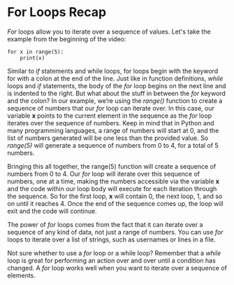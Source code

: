 # For Loops Recap

*For* loops allow you to iterate over a sequence of values. Let's take the example from the beginning of the video:

```
for x in range(5):
    print(x)
```

Similar to *if* statements and while loops, for loops begin with the keyword for with a colon at the end of the line. Just like in function definitions, *while* loops and *if* statements, the body of the *for* loop begins on the next line and is indented to the right. But what about the stuff in between the *for* keyword and the colon? In our example, we’re using the *range()* function to create a sequence of numbers that our *for* loop can iterate over. In this case, our variable **x** points to the current element in the sequence as the *for* loop iterates over the sequence of numbers. Keep in mind that in Python and many programming languages, a range of numbers will start at 0, and the list of numbers generated will be one less than the provided value. So *range(5)* will generate a sequence of numbers from 0 to 4, for a total of 5 numbers.

Bringing this all together, the range(5) function will create a sequence of numbers from 0 to 4. Our *for* loop will iterate over this sequence of numbers, one at a time, making the numbers accessible via the variable **x** and the code within our loop body will execute for each iteration through the sequence. So for the first loop, **x** will contain 0, the next loop, 1, and so on until it reaches 4. Once the end of the sequence comes up, the loop will exit and the code will continue.

The power of *for* loops comes from the fact that it can iterate over a sequence of any kind of data, not just a range of numbers. You can use *for* loops to iterate over a list of strings, such as usernames or lines in a file.

Not sure whether to use a *for* loop or a while loop? Remember that a *while* loop is great for performing an action over and over until a condition has changed. A *for* loop works well when you want to iterate over a sequence of elements. 